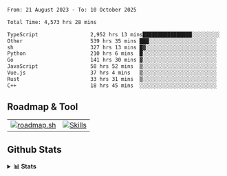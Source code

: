 <!--START_SECTION:waka-->

```txt
From: 21 August 2023 - To: 10 October 2025

Total Time: 4,573 hrs 28 mins

TypeScript                 2,952 hrs 13 mins████████████████░░░░░░░░░   64.55 %
Other                      539 hrs 35 mins ███░░░░░░░░░░░░░░░░░░░░░░   11.80 %
sh                         327 hrs 13 mins █▓░░░░░░░░░░░░░░░░░░░░░░░   07.15 %
Python                     210 hrs 6 mins  █░░░░░░░░░░░░░░░░░░░░░░░░   04.59 %
Go                         141 hrs 30 mins ▓░░░░░░░░░░░░░░░░░░░░░░░░   03.09 %
JavaScript                 58 hrs 52 mins  ▒░░░░░░░░░░░░░░░░░░░░░░░░   01.29 %
Vue.js                     37 hrs 4 mins   ▒░░░░░░░░░░░░░░░░░░░░░░░░   00.81 %
Rust                       33 hrs 31 mins  ▒░░░░░░░░░░░░░░░░░░░░░░░░   00.73 %
C++                        18 hrs 45 mins  ░░░░░░░░░░░░░░░░░░░░░░░░░   00.41 %
```

<!--END_SECTION:waka-->

## Roadmap & Tool
<table align="center">
  <tr>
    <td>
      <a href="https://roadmap.sh">
        <img src="https://roadmap.sh/card/tall/6505f3e78dfc79db2fff8e3e?variant=dark" alt="roadmap.sh" />
      </a>
    </td>
    <td>
      <a href="https://github.com/chaninlaw">
        <img src="https://skillicons.dev/icons?i=js,typescript,nodejs,nestjs,react,next,astro,html,css,tailwind,postgres,prisma,docker,git,rust,go&perline=7&theme=dark" alt="Skills" />
      </a>
    </td>
  </tr>
</table>

## Github Stats
<details close>
  <summary><b>📊 Stats</b></summary>
  <div align="center">
    
<picture>
  <source
    srcset="https://github-readme-stats.vercel.app/api?username=chaninlaw&show_icons=true&theme=dark"
    media="(prefers-color-scheme: dark)"
  />
  <source
    srcset="https://github-readme-stats.vercel.app/api?username=chaninlaw&show_icons=true"
    media="(prefers-color-scheme: light), (prefers-color-scheme: no-preference)"
  />
  <img src="https://github-readme-stats.vercel.app/api?username=chaninlaw&show_icons=true" />
</picture>
    
<picture>
  <source
    srcset="https://github-readme-stats.vercel.app/api/top-langs/?username=chaninlaw&layout=donut&theme=dark"
    media="(prefers-color-scheme: dark)"
  />
  <source
    srcset="https://github-readme-stats.vercel.app/api/top-langs/?username=chaninlaw&layout=donut"
    media="(prefers-color-scheme: light), (prefers-color-scheme: no-preference)"
  />
  <img src="https://github-readme-stats.vercel.app/api/top-langs/?username=chaninlaw&layout=donut" />
</picture>
    
  </div>
  
</details>

